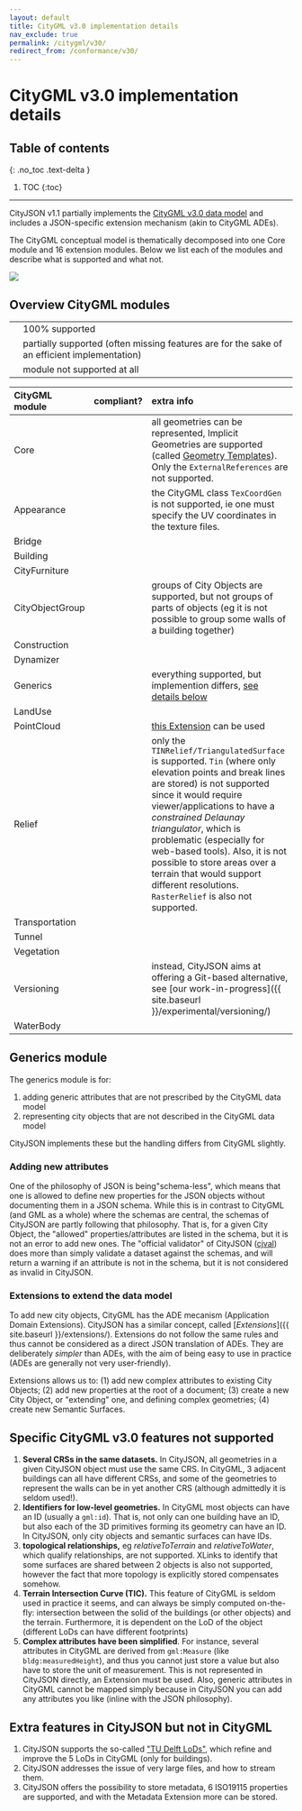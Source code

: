 ```yaml
---
layout: default
title: CityGML v3.0 implementation details
nav_exclude: true
permalink: /citygml/v30/
redirect_from: /conformance/v30/
---
```


# CityGML v3.0 implementation details

## Table of contents
{: .no_toc .text-delta }

1. TOC
{:toc}

- - -

CityJSON v1.1 partially implements the [CityGML v3.0 data model](https://docs.ogc.org/is/20-010/20-010.html) and includes a JSON-specific extension mechanism (akin to CityGML ADEs).


The CityGML conceptual model is thematically decomposed into one Core module and 16 extension modules.
Below we list each of the modules and describe what is supported and what not.

![](../figs/citygml3modules.png)


## Overview CityGML modules

<table> 
  <tbody> 
    <tr> 
      <td style="text-align: center">
        <span style="color: Green;"><i class="fas fa-check-circle"></i></span>
      </td> 
      <td>100% supported</td> 
    </tr> 
    <tr> 
      <td style="text-align: center">
        <span style="color: Orange;"><i class="fas fa-exclamation-triangle"></i></span></td> 
      <td>partially supported (often missing features are for the sake of an efficient implementation)</td> 
    </tr> 
    <tr> 
      <td style="text-align: center">
        <span style="color: Red;"><i class="fas fa-times"></i></span></td> 
        <td>module not supported at all</td> 
    </tr> 
    </tbody> 
</table>



| CityGML module   | compliant?  | extra info |
|:-----------------|:-----------:|:-----------|
| Core             | <span style="color: Orange;"><i class="fas fa-exclamation-triangle"></i></span>          | all geometries can be represented, Implicit Geometries are supported (called [Geometry Templates](https://www.cityjson.org/specs/#geometry-templates)). Only the `ExternalReferences` are not supported.   |
| Appearance       | <span style="color: Orange;"><i class="fas fa-exclamation-triangle"></i></span>          | the CityGML class `TexCoordGen` is not supported, ie one must specify the UV coordinates in the texture files.   |
| Bridge           | <span style="color: Green;"><i class="fas fa-check-circle"></i></span>          |   |
| Building         | <span style="color: Green;"><i class="fas fa-check-circle"></i></span>          |   |  
| CityFurniture    | <span style="color: Green;"><i class="fas fa-check-circle"></i></span>          |   |      
| CityObjectGroup  | <span style="color: Orange;"><i class="fas fa-exclamation-triangle"></i></span>          | groups of City Objects are supported, but not groups of parts of objects (eg it is not possible to group some walls of a building together)  |       
| Construction     | <span style="color: Green;"><i class="fas fa-check-circle"></i></span>          |   |     
| Dynamizer        | <span style="color: Red;"><i class="fas fa-times"></i></span>          |   | 
| Generics         | <span style="color: Green;"><i class="fas fa-check-circle"></i></span>          | everything supported, but implemention differs, [see details below](./#generics-module)  | 
| LandUse          | <span style="color: Green;"><i class="fas fa-check-circle"></i></span>          |   |
| PointCloud       | <span style="color: Red;"><i class="fas fa-times"></i></span>          | [this Extension](https://www.int-arch-photogramm-remote-sens-spatial-inf-sci.net/XLIII-B4-2021/301/2021/) can be used  | 
| Relief           | <span style="color: Orange;"><i class="fas fa-exclamation-triangle"></i></span>          | only the `TINRelief/TriangulatedSurface` is  supported. `Tin` (where only elevation points and break lines are stored) is not supported since it would require viewer/applications to have a *constrained Delaunay triangulator*, which is problematic (especially for web-based tools). Also, it is not possible to store areas over a terrain that would support different resolutions. `RasterRelief` is also not supported.  |
| Transportation   | <span style="color: Green;"><i class="fas fa-check-circle"></i></span>          |   | 
| Tunnel           | <span style="color: Green;"><i class="fas fa-check-circle"></i></span>          |   |
| Vegetation       | <span style="color: Green;"><i class="fas fa-check-circle"></i></span>          |   | 
| Versioning       | <span style="color: Red;"><i class="fas fa-times"></i></span>          | instead, CityJSON aims at offering a Git-based alternative, see [our work-in-progress]({{ site.baseurl }}/experimental/versioning/)  | 
| WaterBody        | <span style="color: Green;"><i class="fas fa-check-circle"></i></span>          |  | 



## Generics module

The generics module is for:

  1. adding generic attributes that are not prescribed by the CityGML data model
  1. representing city objects that are not described in the CityGML data model

CityJSON implements these but the handling differs from CityGML slightly.

### Adding new attributes

One of the philosophy of JSON is being"schema-less", which means that one is allowed to define new properties for the JSON objects without documenting them in a JSON schema. 
While this is in contrast to CityGML (and GML as a whole) where the schemas are central, the schemas of CityJSON are partly following that philosophy. 
That is, for a given City Object, the "allowed" properties/attributes are listed in the schema, but it is not an error to add new ones. 
The "official validator" of CityJSON ([cjval](https://github.com/cityjson/cjval)) does more than simply validate a dataset against the schemas, and will return a warning if an attribute is not in the schema, but it is not considered as invalid in CityJSON.

### Extensions to extend the data model

To add new city objects, CityGML has the ADE mecanism (Application Domain Extensions).
CityJSON has a similar concept, called [*Extensions*]({{ site.baseurl }}/extensions/).
Extensions do not follow the same rules and thus cannot be considered as a direct JSON translation of ADEs.
They are deliberately *simpler* than ADEs, with the aim of being easy to use in practice (ADEs are generally not very user-friendly).

Extensions allows us to: (1) add new complex attributes to existing City Objects; (2) add new properties at the root of a document; (3) create a new City Object, or "extending" one, and defining complex geometries; (4) create new Semantic Surfaces.


## Specific CityGML v3.0 features __not__ supported

  1. __Several CRSs in the same datasets.__ In CityJSON, all geometries in a given CityJSON object must use the same CRS. In CityGML, 3 adjacent buildings can all have different CRSs, and some of the geometries to represent the walls can be in yet another CRS (although admittedly it is seldom used!).
  1. __Identifiers for low-level geometries.__ In CityGML most objects can have an ID (usually a `gml:id`). That is, not only can one building have an ID, but also each of the 3D primitives forming its geometry can have an ID. In CityJSON, only city objects and semantic surfaces can have IDs.
  1. __topological relationships,__ eg *relativeToTerrain* and *relativeToWater*, which qualify relationships, are not supported. XLinks to identify that some surfaces are shared between 2 objects is also not supported, however the fact that more topology is explicitly stored compensates somehow.
  1. __Terrain Intersection Curve (TIC).__ This feature of CityGML is seldom used in practice it seems, and can always be simply computed on-the-fly: intersection between the solid of the buildings (or other objects) and the terrain. Furthermore, it is dependent on the LoD of the object (different LoDs can have different footprints)
  1. __Complex attributes have been simplified__. For instance, several attributes in CityGML are derived from `gml:Measure` (like `bldg:measuredHeight`), and thus you cannot just store a value but also have to store the unit of measurement. This is not represented in CityJSON directly, an Extension must be used. Also, generic attributes in CityGML cannot be mapped simply because in CityJSON you can add any attributes you like (inline with the JSON philosophy). 


## Extra features in CityJSON but not in CityGML

  1. CityJSON supports the so-called ["TU Delft LoDs"](https://3d.bk.tudelft.nl/lod), which refine and improve the 5 LoDs in CityGML (only for buildings).
  1. CityJSON addresses the issue of very large files, and how to stream them.
  1. CityJSON offers the possibility to store metadata, 6 ISO19115 properties are supported, and with the Metadata Extension more can be stored.

